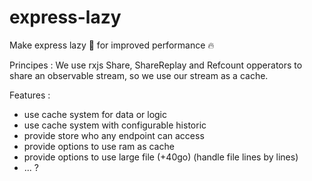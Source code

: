 # express-lazy
Make express lazy 🦥 for improved performance 🔥

Principes :
We use rxjs Share, ShareReplay and Refcount opperators to share an observable stream, so we use our stream as a cache.

Features :
- use cache system for data or logic
- use cache system with configurable historic
- provide store who any endpoint can access
- provide options to use ram as cache
- provide options to use large file (+40go) (handle file lines by lines)
- ... ?